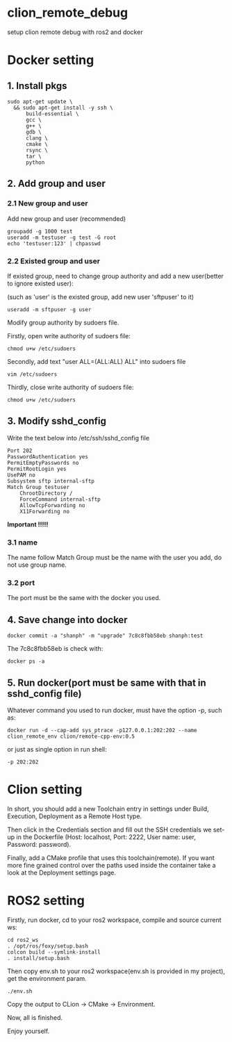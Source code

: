 # clion_remote_debug
setup clion remote debug with ros2 and docker

# Docker setting

## 1. Install pkgs

```shell
sudo apt-get update \
  && sudo apt-get install -y ssh \
      build-essential \
      gcc \
      g++ \
      gdb \
      clang \
      cmake \
      rsync \
      tar \
      python
```

## 2. Add group and user


### 2.1 New group and user
Add new group and user (recommended)
```shell
groupadd -g 1000 test
useradd -m testuser -g test -G root
echo 'testuser:123' | chpasswd
```

### 2.2 Existed group and user
If existed group, need to change group authority and add a new user(better to ignore existed user):

(such as 'user' is the existed group, add new user 'sftpuser' to it)

```shell
useradd -m sftpuser -g user
```

Modify group authority by sudoers file.

Firstly, open write authority of sudoers file:
```shell
chmod u+w /etc/sudoers
```

Secondly, add text "user    ALL=(ALL:ALL) ALL" into sudoers file
```shell
vim /etc/sudoers
```

Thirdly, close write authority of sudoers file:
```shell
chmod u+w /etc/sudoers
```

## 3. Modify sshd_config

Write the text below into /etc/ssh/sshd_config file

```text
Port 202
PasswordAuthentication yes
PermitEmptyPasswords no
PermitRootLogin yes
UsePAM no
Subsystem sftp internal-sftp
Match Group testuser
    ChrootDirectory /
    ForceCommand internal-sftp
    AllowTcpForwarding no
    X11Forwarding no
```

**Important !!!!!**

### 3.1 name
The name follow Match Group must be the name with the user you add, do not use group name.

### 3.2 port
The port must be the same with the docker you used.

## 4. Save change into docker

```shell
docker commit -a "shanph" -m "upgrade" 7c8c8fbb58eb shanph:test
```

The 7c8c8fbb58eb is check with:
```shell
docker ps -a
```

## 5. Run docker(port must be same with that in sshd_config file)

Whatever command you used to run docker, must have the option -p, such as:
```shell
docker run -d --cap-add sys_ptrace -p127.0.0.1:202:202 --name clion_remote_env clion/remote-cpp-env:0.5
```

or just as single option in run shell:
```shell
-p 202:202
```


# Clion setting

In short, you should add a new Toolchain entry in settings under Build, Execution, Deployment as a Remote Host type.

Then click in the Credentials section and fill out the SSH credentials we set-up in the Dockerfile (Host: localhost, Port: 2222, User name: user, Password: password).

Finally, add a CMake profile that uses this toolchain(remote). If you want more fine grained control over the paths used inside the container take a look at the Deployment settings page.


# ROS2 setting

Firstly, run docker, cd to your ros2 workspace, compile and source current ws:
```shell
cd ros2_ws
. /opt/ros/foxy/setup.bash
colcon build --symlink-install
. install/setup.bash
```

Then copy env.sh to your ros2 workspace(env.sh is provided in my project), get the environment param.
```shell
./env.sh
```

Copy the output to CLion -> CMake -> Environment.


Now, all is finished.


Enjoy yourself.

